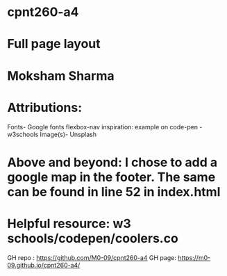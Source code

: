 # cpnt260-a4
# Full page layout
# Moksham Sharma
# Attributions:
Fonts- Google fonts
flexbox-nav inspiration: example on code-pen
-w3schools
Image(s)- Unsplash
# Above and beyond: I chose to add a google map in the footer. The same can be found in line 52 in index.html
# Helpful resource: w3 schools/codepen/coolers.co
GH repo : https://github.com/M0-09/cpnt260-a4
GH page: https://m0-09.github.io/cpnt260-a4/
